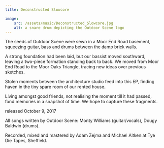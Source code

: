 ```yaml
---
title: Deconstructed Slowcore

image:
    src: /assets/music/Deconstructed_Slowcore.jpg
    alt: a snare drum depicting the Outdoor Scene logo
---
```

The seeds of Outdoor Scene were sewn in a Moor End Road basement, squeezing guitar, bass and drums between the damp brick walls.

A strong foundation had been laid, but our bassist moved southward, leaving a two-piece formation standing back to back. We moved from Moor End Road to the Moor Oaks Triangle, tracing new ideas over previous sketches.

Stolen moments between the architecture studio feed into this EP, finding haven in the tiny spare room of our rented house.

Living amongst good friends, not realising the moment till it had passed, fond memories in a snapshot of time. We hope to capture these fragments.

released October 9, 2017

All songs written by Outdoor Scene: Monty Williams (guitar/vocals), Dougy Baldwin (drums).

Recorded, mixed and mastered by Adam Zejma and Michael Aitken at Tye Die Tapes, Sheffield.